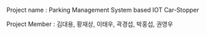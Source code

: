Project name : Parking Management System based IOT Car-Stopper

Project Member : 김대용, 황재상, 이태우, 곽경섭, 박홍섭, 권영우